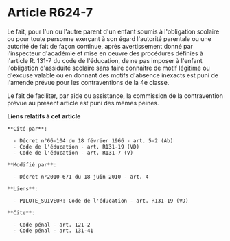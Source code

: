# Article R624-7

Le fait, pour l'un ou l'autre parent d'un enfant soumis à l'obligation scolaire ou pour toute personne exerçant à son égard
l'autorité parentale ou une autorité de fait de façon continue, après avertissement donné par l'inspecteur d'académie et mise
en oeuvre des procédures définies à l'article R. 131-7 du code de l'éducation, de ne pas imposer à l'enfant l'obligation
d'assiduité scolaire sans faire connaître de motif légitime ou d'excuse valable ou en donnant des motifs d'absence inexacts
est puni de l'amende prévue pour les contraventions de la 4e classe.

Le fait de faciliter, par aide ou assistance, la commission de la contravention prévue au présent article est puni des mêmes
peines.

**Liens relatifs à cet article**

	**Cité par**:

	  - Décret n°66-104 du 18 février 1966 - art. 5-2 (Ab)
	  - Code de l'éducation - art. R131-19 (VD)
	  - Code de l'éducation - art. R131-7 (V)

	**Modifié par**:

	  - Décret n°2010-671 du 18 juin 2010 - art. 4

	**Liens**:

	  - PILOTE_SUIVEUR: Code de l'éducation - art. R131-19 (VD)

	**Cite**:

	  - Code pénal - art. 121-2
	  - Code pénal - art. 131-41
